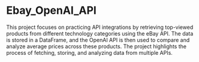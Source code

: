 # Ebay_OpenAI_API
This project focuses on practicing API integrations by retrieving top-viewed products from different technology categories using the eBay API. The data is stored in a DataFrame, and the OpenAI API is then used to compare and analyze average prices across these products. The project highlights the process of fetching, storing, and analyzing data from multiple APIs.
